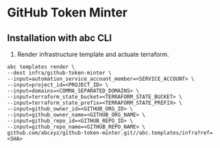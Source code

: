 # GitHub Token Minter

## Installation with abc CLI

1. Render infrastructure template and actuate terraform.
```
abc templates render \
--dest infra/github-token-minter \
--input=automation_service_account_member=<SERVICE_ACCOUNT> \
--input=project_id=<PROJECT_ID> \
--input=domains=<COMMA_SEPARATED_DOMAINS> \
--input=terraform_state_bucket=<TERRAFORM_STATE_BUCKET> \
--input=terraform_state_prefix=<TERRAFORM_STATE_PREFIX> \
--input=github_owner_id=<GITHUB_ORG_ID> \
--input=github_owner_name=<GITHUB_ORG_NAME> \
--input=github_repo_id=<GITHUB_REPO_ID> \
--input=github_repo_name=<GITHUB_REPO_NAME> \
github.com/abcxyz/github-token-minter.git//abc.templates/infra?ref=<SHA>
```

